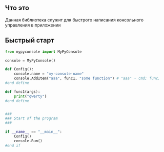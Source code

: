 ## Что это
Данная библиотека служит для быстрого написания консольного управления в приложении

## Быстрый старт
```python
from mypyconsole import MyPyConsole

console = MyPyConsole()

def Config():
	console.name = "my-console-name"
	console.AddItem("aaa", func1, "some function") # "aaa" - cmd; func1 - function; "some function" - description
#end define

def func1(args):
	print("qwerty")
#end define


###
### Start of the program
###

if __name__ == "__main__":
	Config()
	console.Run()
#end if
```
